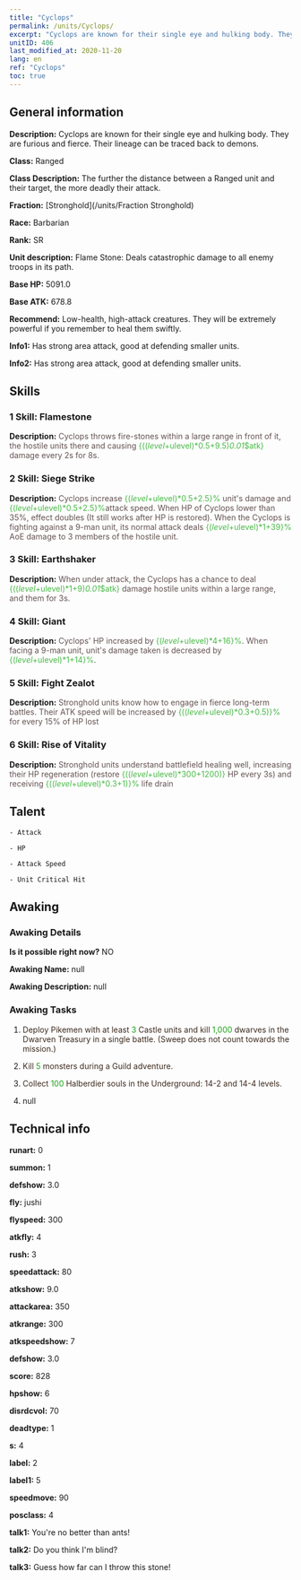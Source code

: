 ```yaml
---
title: "Cyclops"
permalink: /units/Cyclops/
excerpt: "Cyclops are known for their single eye and hulking body. They are furious and fierce. Their lineage can be traced back to demons."
unitID: 406
last_modified_at: 2020-11-20
lang: en
ref: "Cyclops"
toc: true
---
```

## General information
 **Description:** Cyclops are known for their single eye and hulking body. They are furious and fierce. Their lineage can be traced back to demons.

 **Class:** Ranged

 **Class Description:** The further the distance between a Ranged unit and their target, the more deadly their attack.

 **Fraction:** [Stronghold](/units/Fraction Stronghold)

 **Race:** Barbarian

 **Rank:** SR

 **Unit description:** Flame Stone: Deals catastrophic damage to all enemy troops in its path.

 **Base HP:** 5091.0

 **Base ATK:** 678.8

 **Recommend:** Low-health, high-attack creatures. They will be extremely powerful if you remember to heal them swiftly.

 **Info1:** Has strong area attack, good at defending smaller units.

 **Info2:** Has strong area attack, good at defending smaller units.

## Skills
### 1 Skill: Flamestone
 **Description:** <span style="color: #645252">Cyclops throws fire-stones within a large range in front of it, <span style="color: black"><span style="color: #48b946"><burning><span style="color: black"><span style="color: #645252"> the hostile units there and causing <span style="color: black"><span style="color: #48b946">{(($level+$ulevel)*0.5+9.5)*0.01*$atk}<span style="color: black"><span style="color: #645252"> damage every 2s for 8s.<span style="color: black">

### 2 Skill: Siege Strike
 **Description:** <span style="color: #645252">Cyclops increase <span style="color: black"><span style="color: #48b946">{($level+$ulevel)*0.5+2.5}%<span style="color: black"><span style="color: #645252"> unit's damage and <span style="color: black"><span style="color: #48b946">{($level+$ulevel)*0.5+2.5}%<span style="color: black"><span style="color: #645252">attack speed. When HP of Cyclops  lower than 35%, effect doubles (It still works after HP is restored). When the Cyclops is fighting against a 9-man unit, its normal attack deals <span style="color: black"><span style="color: #48b946">{($level+$ulevel)*1+39}%<span style="color: black"><span style="color: #645252"> AoE damage to 3 members of the hostile unit.<span style="color: black">

### 3 Skill: Earthshaker
 **Description:** <span style="color: #645252">When under attack, the Cyclops has a chance to deal <span style="color: black"><span style="color: #48b946">{(($level+$ulevel)*1+9)*0.01*$atk}<span style="color: black"><span style="color: #645252"> damage hostile units within a large range, and <span style="color: black"><span style="color: #48b946"><stuns><span style="color: black"><span style="color: #645252"> them for 3s.<span style="color: black">

### 4 Skill: Giant
 **Description:** <span style="color: #645252">Cyclops' HP increased by <span style="color: black"><span style="color: #48b946">{($level+$ulevel)*4+16}%<span style="color: black"><span style="color: #645252">. When facing a 9-man unit, unit's damage taken is decreased by <span style="color: black"><span style="color: #48b946">{($level+$ulevel)*1+14}%<span style="color: black"><span style="color: #645252">.<span style="color: black">

### 5 Skill: Fight Zealot
 **Description:** <span style="color: #645252">Stronghold units know how to engage in fierce long-term battles. Their ATK speed will be increased by <span style="color: black"><span style="color: #48b946">{(($level+$ulevel)*0.3+0.5)}%<span style="color: black"><span style="color: #645252"> for every 15% of HP lost<span style="color: black">

### 6 Skill: Rise of Vitality
 **Description:** <span style="color: #645252">Stronghold units understand battlefield healing well, increasing their HP regeneration (restore <span style="color: black"><span style="color: #48b946">{(($level+$ulevel)*300+1200)}<span style="color: black"><span style="color: #645252"> HP every 3s) and receiving <span style="color: black"><span style="color: #48b946">{(($level+$ulevel)*0.3+1)}%<span style="color: black"><span style="color: #645252"> life drain<span style="color: black">

## Talent

    - Attack

    - HP

    - Attack Speed

    - Unit Critical Hit

## Awaking
### Awaking Details
 **Is it possible right now?** NO

 **Awaking Name:** null

 **Awaking Description:** null

### Awaking Tasks
 1. <span style="color: #3c2a1e">Deploy Pikemen with at least <span style="color: black"><span style="color: #1ca216">3<span style="color: black"><span style="color: #3c2a1e"> Castle units and kill <span style="color: black"><span style="color: #1ca216">1,000<span style="color: black"><span style="color: #3c2a1e"> dwarves in the Dwarven Treasury in a single battle. (Sweep does not count towards the mission.)<span style="color: black">

 2. <span style="color: #3c2a1e">Kill <span style="color: black"><span style="color: #1ca216">5<span style="color: black"><span style="color: #3c2a1e"> monsters during a Guild adventure.<span style="color: black">

 3. <span style="color: #3c2a1e">Collect <span style="color: black"><span style="color: #1ca216">100<span style="color: black"><span style="color: #3c2a1e"> Halberdier souls in the Underground: 14-2 and 14-4 levels.<span style="color: black">

 4. null

## Technical info
 **runart:** 0

 **summon:** 1

 **defshow:** 3.0

 **fly:** jushi

 **flyspeed:** 300

 **atkfly:** 4

 **rush:** 3

 **speedattack:** 80

 **atkshow:** 9.0

 **attackarea:** 350

 **atkrange:** 300

 **atkspeedshow:** 7

 **defshow:** 3.0

 **score:** 828

 **hpshow:** 6

 **disrdcvol:** 70

 **deadtype:** 1

 **s:** 4

 **label:** 2

 **label1:** 5

 **speedmove:** 90

 **posclass:** 4

 **talk1:** You're no better than ants!

 **talk2:** Do you think I'm blind?

 **talk3:** Guess how far can I throw this stone!

